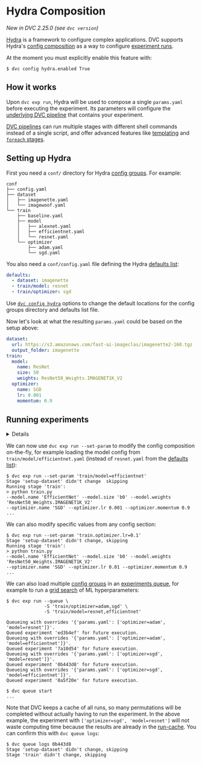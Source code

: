 # Hydra Composition

_New in DVC 2.25.0 (see `dvc version`)_

[Hydra](https://hydra.cc/) is a framework to configure complex applications. DVC
supports Hydra's [config composition] as a way to configure [experiment runs].

<admon type="info">

At the moment you must explicitly enable this feature with:

```cli
$ dvc config hydra.enabled True
```

</admon>

[config composition]:
  https://hydra.cc/docs/tutorials/basic/your_first_app/composition/
[experiment runs]: /doc/user-guide/experiment-management/running-experiments

## How it works

Upon `dvc exp run`, Hydra will be used to compose a single `params.yaml` before
executing the experiment. Its <abbr>parameters</abbr> will configure the
[underlying DVC pipeline](#running-experiments) that contains your experiment.

<admon type="tip">

[DVC pipelines] can run multiple stages with different shell commands instead of
a single script, and offer advanced features like [templating] and [`foreach`
stages].

[dvc pipelines]: /doc/user-guide/pipelines/defining-pipelines
[templating]: /doc/user-guide/project-structure/dvcyaml-files#templating
[`foreach` stages]:
  /doc/user-guide/project-structure/dvcyaml-files#foreach-stages

</admon>

## Setting up Hydra

First you need a `conf/` directory for Hydra [config groups]. For example:

```cli
conf
├── config.yaml
├── dataset
│   ├── imagenette.yaml
│   └── imagewoof.yaml
└── train
    ├── baseline.yaml
    ├── model
    │   ├── alexnet.yaml
    │   ├── efficientnet.yaml
    │   └── resnet.yaml
    └── optimizer
        ├── adam.yaml
        └── sgd.yaml
```

You also need a `conf/config.yaml` file defining the Hydra [defaults list]:

```yaml
defaults:
  - dataset: imagenette
  - train/model: resnet
  - train/optimizer: sgd
```

[config groups]:
  https://hydra.cc/docs/tutorials/basic/your_first_app/config_groups/
[defaults list]: https://hydra.cc/docs/tutorials/basic/your_first_app/defaults/

<admon type="tip">

Use [`dvc config hydra`](/doc/command-reference/config#hydra) options to change
the default locations for the config groups directory and defaults list file.

</admon>

Now let's look at what the resulting `params.yaml` could be based on the setup
above:

```yaml
dataset:
  url: https://s3.amazonaws.com/fast-ai-imageclas/imagenette2-160.tgz
  output_folder: imagenette
train:
  model:
    name: ResNet
    size: 50
    weights: ResNet50_Weights.IMAGENET1K_V2
  optimizer:
    name: SGD
    lr: 0.001
    momentum: 0.9
```

## Running experiments

<details>

### Expand to set up a DVC pipeline.

Let's build an [experimental pipeline] with 2 stages. The first one downloads a
dataset and uses the parameters defined in the `dataset` section of
`params.yaml`. The second stage trains an ML model and uses the rest of the
parameters (entire `train` group).

```yaml
stages:
  setup-dataset:
    cmd:
      - wget ${dataset.url} -O tmp.tgz
      - mkdir -p ${dataset.output_folder}
      - tar zxvf tmp.tgz -C ${dataset.output_folder}
      - rm tmp.tgz
    outs:
      - ${dataset.output_folder}
  train:
    cmd: python train.py
    deps:
      - ${dataset.output_folder}
    params:
      - train
```

[experimental pipeline]:
  /doc/user-guide/experiment-management/running-experiments#running-the-pipelines

<admon type="info">

We parametrize the shell commands above (`mkdir`, `tar`, `wget`) as well as
<abbr>output</abbr> and <abbr>dependency</abbr> paths (`outs`, `deps`) using
[templating] (`${}` _expression_).

[templating]: /doc/user-guide/project-structure/dvcyaml-files#templating

</admon>

<admon type="tip">

You can use `dvc.api.params_show()` to load params in Python code. For other
languages, use [dictionary unpacking] or a YAML parsing library.

[dictionary unpacking]:
  /doc/user-guide/project-structure/dvcyaml-files#dictionary-unpacking

</admon>

</details>

We can now use `dvc exp run --set-param` to modify the config composition
on-the-fly, for example loading the model config from
`train/model/efficientnet.yaml` (instead of `resnet.yaml` from the
[defaults list](#setting-up-hydra)):

```cli
$ dvc exp run --set-param 'train/model=efficientnet'
Stage 'setup-dataset' didn't change  skipping
Running stage 'train':
> python train.py
--model.name 'EfficientNet' --model.size 'b0' --model.weights 'ResNet50_Weights.IMAGENET1K_V2'
--optimizer.name 'SGD' --optimizer.lr 0.001 --optimizer.momentum 0.9
...
```

We can also modify specific values from any config section:

```cli
$ dvc exp run --set-param 'train.optimizer.lr=0.1'
Stage 'setup-dataset' didn't change, skipping
Running stage 'train':
> python train.py
--model.name 'EfficientNet' --model.size 'b0' --model.weights 'ResNet50_Weights.IMAGENET1K_V2'
--optimizer.name 'SGD' --optimizer.lr 0.01 --optimizer.momentum 0.9
...
```

We can also load multiple [config groups](#setting-up-hydra) in an [experiments
queue], for example to run a [grid search] of ML hyperparameters:

```cli
$ dvc exp run --queue \
              -S 'train/optimizer=adam,sgd' \
              -S 'train/model=resnet,efficientnet'

Queueing with overrides '{'params.yaml': ['optimizer=adam', 'model=resnet']}'.
Queued experiment 'ed3b4ef' for future execution.
Queueing with overrides '{'params.yaml': ['optimizer=adam', 'model=efficientnet']}'.
Queued experiment '7a10d54' for future execution.
Queueing with overrides '{'params.yaml': ['optimizer=sgd', 'model=resnet']}'.
Queued experiment '0b443d8' for future execution.
Queueing with overrides '{'params.yaml': ['optimizer=sgd', 'model=efficientnet']}'.
Queued experiment '0a5f20e' for future execution.

$ dvc queue start
...
```

[experiments queue]:
  /doc/user-guide/experiment-management/running-experiments#the-experiments-queue
[grid search]:
  https://en.wikipedia.org/wiki/Hyperparameter_optimization#Grid_search

<admon type="info">

Note that DVC keeps a cache of all runs, so many permutations will be completed
without actually having to run the experiment. In the above example, the
experiment with `['optimizer=sgd', 'model=resnet']` will not waste computing
time because the results are already in the [run-cache]. You can confirm this
with `dvc queue logs`:

```
$ dvc queue logs 0b443d8
Stage 'setup-dataset' didn't change, skipping
Stage 'train' didn't change, skipping
```

[run-cache]: /doc/user-guide/project-structure/internal-files#run-cache

</admon>
